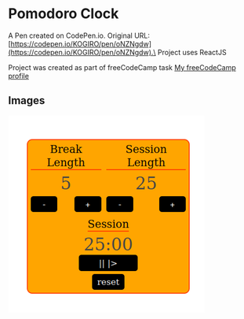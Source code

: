 # Pomodoro Clock

A Pen created on CodePen.io. Original URL: [https://codepen.io/KOGIRO/pen/oNZNgdw](https://codepen.io/KOGIRO/pen/oNZNgdw).\
Project uses ReactJS

Project was created as part of freeCodeCamp task
[My freeCodeCamp profile](https://www.freecodecamp.org/kogiro)

## Images

![image not available](https://github.com/KOGIR0/pomodoro-clock/blob/main/imgs/pc.png)
